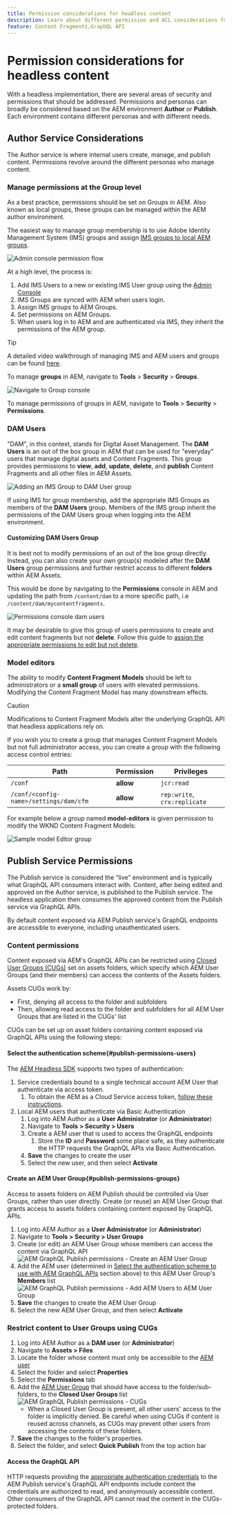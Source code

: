 ```yaml
---
title: Permission considerations for headless content 
description: Learn about different permission and ACL considerations for a headless implementation with Adobe Experience Manager. Understand the different personas and potential permission levels needed for both Author and Publish environments.
feature: Content Fragments,GraphQL API
---
```


# Permission considerations for headless content

With a headless implementation, there are several areas of security and permissions that should be addressed. Permissions and personas can broadly be considered based on the AEM environment **Author** or **Publish**. Each environment contains different personas and with different needs.

## Author Service Considerations

The Author service is where internal users create, manage, and publish content. Permissions revolve around the different personas who manage content.

### Manage permissions at the Group level

As a best practice, permissions should be set on Groups in AEM. Also known as local groups, these groups can be managed within the AEM author environment. 

The easiest way to manage group membership is to use Adobe Identity Management System (IMS) groups and assign [IMS groups to local AEM groups](https://experienceleague.adobe.com/docs/experience-manager-cloud-service/content/security/ims-support.html?lang=en#managing-permissions-in-aem). 

![Admin console permission flow](assets/admin-console-aem-group-permissions.png)

At a high level, the process is:

1. Add IMS Users to a new or existing IMS User group using the [Admin Console](https://adminconsole.adobe.com/)
1. IMS Groups are synced with AEM when users login.
1. Assign IMS groups to AEM Groups.
1. Set permissions on AEM Groups. 
1. When users log in to AEM and are authenticated via IMS, they inherit the permissions of the AEM group.

>[!TIP]
>
> A detailed video walkthrough of managing IMS and AEM users and groups can be found [here](https://experienceleague.adobe.com/docs/experience-manager-learn/cloud-service/accessing/overview.html).

To manage **groups** in AEM, navigate to **Tools** > **Security** > **Groups**.

![Navigate to Group console](assets/group-console.png)

To manage permissions of groups in AEM, navigate to **Tools** > **Security** > **Permissions**.

### DAM Users

"DAM", in this context, stands for Digital Asset Management. The **DAM Users** is an out of the box group in AEM that can be used for "everyday" users that manage digital assets and Content Fragments. This group provides permissions to **view**, **add**, **update**, **delete**, and **publish** Content Fragments and all other files in AEM Assets.

![Adding an IMS Group to DAM User group](assets/add-ims-group-dam-users.png)

If using IMS for group membership, add the appropriate IMS Groups as members of the **DAM Users** group. Members of the IMS group inherit the permissions of the DAM Users group when logging into the AEM environment.

#### Customizing DAM Users Group

It is best not to modify permissions of an out of the box group directly. Instead, you can also create your own group(s) modeled after the **DAM Users** group permissions and further restrict access to different **folders** within AEM Assets.

This would be done by navigating to the **Permissions** console in AEM and updating the path from `/content/dam` to a more specific path, i.e `/content/dam/mycontentfragments`.

![Permissions console dam users](assets/permission-screen-dam-users.png)

It may be desirable to give this group of users permissions to create and edit content fragments but not **delete**. Follow this guide to [assign the appropriate permissions to edit but not delete](/help/assets/content-fragments/content-fragments-delete.md).

### Model editors

The ability to modify **Content Fragment Models** should be left to administrators or a **small group** of users with elevated permissions. Modifying the Content Fragment Model has many downstream effects. 

>[!CAUTION]
>
>Modifications to Content Fragment Models alter the underlying GraphQL API that headless applications rely on.

If you wish you to create a group that manages Content Fragment Models but not full administrator access, you can create a group with the following access control entries:

| Path | Permission | Privileges|
|-----| -------------| ---------|
|`/conf`| **allow**    | `jcr:read` |
| `/conf/<config-name>/settings/dam/cfm` | **allow** | `rep:write`, `crx:replicate` |

For example below a group named **model-editors** is given permission to modify the WKND Content Fragment Models:

![Sample model Editor group](assets/sample-model-editor-group.png)

## Publish Service Permissions

The Publish service is considered the “live” environment and is typically what GraphQL API consumers interact with. Content, after being edited and approved on the Author service, is published to the Publish service. The headless application then consumes the approved content from the Publish service via GraphQL APIs.

By default content exposed via AEM Publish service's GraphQL endpoints are accessible to everyone, including unauthenticated users. 

### Content permissions

Content exposed via AEM's GraphQL APIs can be restricted using [Closed User Groups (CUGs)](https://experienceleague.adobe.com/docs/experience-manager-learn/assets/advanced/closed-user-groups.html) set on assets folders, which specify which AEM User Groups (and their members) can access the contents of the Assets folders.

Assets CUGs work by: 

+ First, denying all access to the folder and subfolders
+ Then, allowing read access to the folder and subfolders for all AEM User Groups that are listed in the CUGs' list

CUGs can be set up on asset folders containing content exposed via GraphQL APIs using the following steps:

#### Select the authentication scheme{#publish-permissions-users}

The [AEM Headless SDK](https://github.com/adobe/aem-headless-client-js#create-aemheadless-client) supports two types of authentication:

1. Service credentials bound to a single technical account AEM User that authenticate via access token.
    1. To obtain the AEM as a Cloud Service access token, [follow these instructions](https://experienceleague.adobe.com/docs/experience-manager-learn/getting-started-with-aem-headless/authentication/service-credentials.html?lang=en).
1. Local AEM users that authenticate via Basic Authentication
    1. Log into AEM Author as a __User Administrator__ (or __Administrator__)
    1. Navigate to __Tools > Security > Users__
    1. Create a AEM user that is used to access the GraphQL endpoints
       1. Store the __ID__ and __Password__ some place safe, as they authenticate the HTTP requests the GraphQL APIs via Basic Authentication.
    1. __Save__ the changes to create the user
    1. Select the new user, and then select __Activate__

#### Create an AEM User Group{#publish-permissions-groups}

Access to assets folders on AEM Publish should be controlled via User Groups, rather than user directly. Create (or reuse) an AEM User Group that grants access to assets folders containing content exposed by GraphQL APIs.

1. Log into AEM Author as a __User Administrator__ (or __Administrator__)
1. Navigate to __Tools > Security > User Groups__
1. Create (or edit) an AEM User Group whose members can access the content via GraphQL API
    ![AEM GraphQL Publish permissions - Create an AEM User Group](./assets/permissions__publish__create-new-group.jpeg)
1. Add the AEM user (determined in [Select the authentication scheme to use with AEM GraphQL APIs](#publish-permissions-users) section above) to this AEM User Group's  __Members__ list
    ![AEM GraphQL Publish permissions - Add AEM Users to AEM User Group](./assets/permissions__publish__add-member.jpeg)
1. __Save__ the changes to create the AEM User Group
1. Select the new AEM User Group, and then select __Activate__

### Restrict content to User Groups using CUGs

1. Log into AEM Author as a __DAM user__ (or __Administrator__)
1. Navigate to __Assets > Files__ 
1. Locate the folder whose content must only be accessible to the [AEM user](#publish-permissions-user-type)
1. Select the folder and select __Properties__
1. Select the __Permissions__ tab
1. Add the [AEM User Group](#publish-permissions-groups) that should have access to the folder/sub-folders, to the __Closed User Groups__ list
    ![AEM GraphQL Publish permissions - CUGs](./assets/permissions__publish__cugs.jpeg)
    + When a Closed User Group is present, all other users' access to the folder is implicitly denied. Be careful when using CUGs if content is reused across channels, as CUGs may prevent other users from accessing the contents of these folders.
1. __Save__ the changes to the folder's properties.
1. Select the folder, and select __Quick Publish__ from the top action bar

#### Access the GraphQL API

HTTP requests providing the [appropriate authentication credentials](https://github.com/adobe/aem-headless-client-js#create-aemheadless-client) to the AEM Publish service's GraphQL API endpoints include content the credentials are authorized to read, and anonymously accessible content. Other consumers of the GraphQL API cannot read the content in the CUGs-protected folders.

